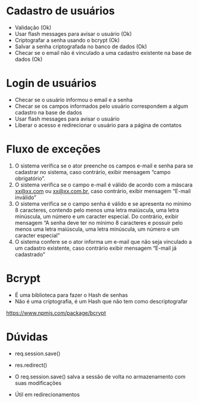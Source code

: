 # Cadastro de usuários
- Validação (Ok)
- Usar flash messages para avisar o usuário (Ok)
- Criptografar a senha usando o bcrypt (Ok)
- Salvar a senha criptografada no banco de dados (Ok)
- Checar se o email não é vinculado a uma cadastro existente na base de dados (Ok)

# Login de usuários
  - Checar se o usuário informou o email e a senha
  - Checar se os campos informados pelo usuário correspondem a algum cadastro na base de dados
  - Usar flash messages para avisar o usuário
  - Liberar o acesso e redirecionar o usuário para a página de contatos

# Fluxo de exceções
  1. O sistema verifica se o ator preenche os campos e-mail e senha para se cadastrar no
  sistema, caso contrário, exibir mensagem “campo obrigatório”.
  2. O sistema verifica se o campo e-mail é válido de acordo com a máscara xx@xx.com ou
  xx@xx.com.br, caso contrário, exibir mensagem “E-mail inválido”
  3. O sistema verifica se o campo senha é válido e se apresenta no mínimo 8 caracteres,
  contendo pelo menos uma letra maiúscula, uma letra minúscula, um número e um caracter
  especial. Do contrário, exibir mensagem “A senha deve ter no mínimo 8 caracteres e possuir
  pelo menos uma letra maiúscula, uma letra minúscula, um número e um caracter especial”
  4. O sistema confere se o ator informa um e-mail que não seja vinculado a um cadastro
existente, caso contrário exibir mensagem “E-mail já cadastrado” 


# Bcrypt
- É uma biblioteca para fazer o Hash de senhas
- Não é uma criptografia, é um Hash que não tem como descriptografar

https://www.npmjs.com/package/bcrypt  

# Dúvidas
  - req.session.save()
  - res.redirect()

  - O req.session.save() salva a sessão de volta no armazenamento com suas modificações
  - Útil em redirecionamentos